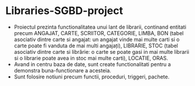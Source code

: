 # Libraries-SGBD-project

- Proiectul prezinta functionalitatea unui lant de librarii, continand entitati precum ANGAJAT, CARTE, SCRIITOR, CATEGORIE, LIMBA, BON (tabel asociativ dintre carte si angajat: un angajat vinde mai multe carti si o carte poate fi vanduta de mai multi angajați), LIBRARIE, STOC (tabel asociativ dintre carte si librărie: o carte se poate gasi in mai multe librarii si o librarie poate avea in stoc mai multe carti), LOCATIE, ORAS.
- Avand in centru baza de date, sunt create functionalitati pentru a demonstra buna-functionare a acesteia.
- Sunt folosire notiuni precum functii, proceduri, triggeri, pachete.
